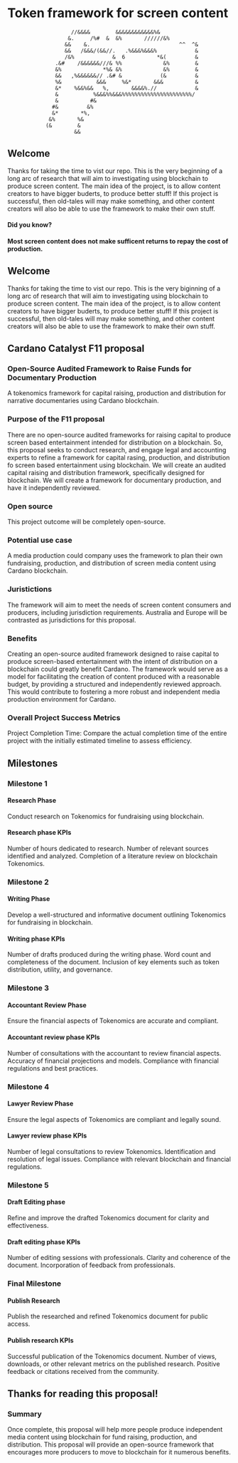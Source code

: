 # Token framework for screen content


                        //&&&&        &&&&&&&&&&&&%&                          
                       &.     /%#  &  &%       //////&%                         
                      &&    &.                            ^^  ^&                
                      &&   /&&&/(&&//.   .%&&&%&&&%            &                
                      /&%            &  6          *&(         &                
                   .&#    /&&&&&&///& %%             &%        &                
                   &%             *%& &%             &%        &                
                   &&   ,%&&&&&&// .&# &            (&         &                
                   %&           &&&     %&*       &&&          &                
                   &*    %&&%&&   %,       &&&&%.//            &                
                   &           %&&&%%&&&%%%%%%%%%%%%%%%%%%%%%%/                 
                   &          #&                                                
                  #&         &%                                                 
                  &*       *%,                                                  
                 &%       %&                                                    
                (&        &                                                     
                         &&                                                     
                              
## Welcome
Thanks for taking the time to vist our repo. This is the very beginning of a long arc of research that will aim to investigating using blockchain to produce screen content. The main idea of the project, is to allow content creators to have bigger buderts, to produce better stuff! If this project is successful, then old-tales will may make something, and other content creators will also be able to use the framework to make their own stuff.

#### Did you know?
#### Most screen content does not make sufficent returns to repay the cost of production.

## Welcome
Thanks for taking the time to vist our repo. This is the very biginning of a long arc of research that will aim to investigating using blockchain to produce screen content. The main idea of the project, is to allow content creators to have bigger buderts, to produce better stuff! If this project is successful, then old-tales will may make something, and other content creators will also be able to use the framework to make their own stuff.

## Cardano Catalyst F11 proposal
### Open-Source Audited Framework to Raise Funds for Documentary Production
A tokenomics framework for capital raising, production and distribution for narrative documentaries using Cardano blockchain.
### Purpose of the F11 proposal
There are no open-source audited frameworks for raising capital to produce screen based entertainment intended for distribution on a blockchain. So, this proposal seeks to conduct research, and engage legal and accounting experts to refine a framework for capital rasing, production, and distribution fo screen based entertainment using blockchain. We will create an audited capital raising and distribution framework, specifically designed for blockchain. We will create a framework for documentary production, and have it independently reviewed.
### Open source
This project outcome will be completely open-source.
### Potential use case
A media production could company uses the framework to plan their own fundraising, production, and distribution of screen media content using Cardano blockchain. 
### Juristictions
The framework will aim to meet the needs of screen content consumers and producers, including jurisdiction requirements. Australia and Europe will be contrasted as jurisdictions for this proposal.
### Benefits
Creating an open-source audited framework designed to raise capital to produce screen-based entertainment with the intent of distribution on a blockchain could greatly benefit Cardano. The framework would serve as a model for facilitating the creation of content produced with a reasonable budget, by providing a structured and independently reviewed approach. This would contribute to fostering a more robust and independent media production environment for Cardano.
### Overall Project Success Metrics
Project Completion Time: Compare the actual completion time of the entire project with the initially estimated timeline to assess efficiency.

## Milestones
### Milestone 1
#### Research Phase
Conduct research on Tokenomics for fundraising using blockchain.
#### Research phase KPIs
Number of hours dedicated to research.
Number of relevant sources identified and analyzed.
Completion of a literature review on blockchain Tokenomics.
### Milestone 2
#### Writing Phase
Develop a well-structured and informative document outlining Tokenomics for fundraising in blockchain.
#### Writing phase KPIs
Number of drafts produced during the writing phase.
Word count and completeness of the document.
Inclusion of key elements such as token distribution, utility, and governance.
### Milestone 3
#### Accountant Review Phase
Ensure the financial aspects of Tokenomics are accurate and compliant.
#### Accountant review phase KPIs
Number of consultations with the accountant to review financial aspects.
Accuracy of financial projections and models.
Compliance with financial regulations and best practices.
### Milestone 4
#### Lawyer Review Phase
Ensure the legal aspects of Tokenomics are compliant and legally sound.
#### Lawyer review phase KPIs
Number of legal consultations to review Tokenomics.
Identification and resolution of legal issues.
Compliance with relevant blockchain and financial regulations.
### Milestone 5
#### Draft Editing phase
Refine and improve the drafted Tokenomics document for clarity and effectiveness.
#### Draft editing phase KPIs
Number of editing sessions with professionals.
Clarity and coherence of the document.
Incorporation of feedback from professionals.
### Final Milestone
#### Publish Research
Publish the researched and refined Tokenomics document for public access.
#### Publish research KPIs
Successful publication of the Tokenomics document.
Number of views, downloads, or other relevant metrics on the published research.
Positive feedback or citations received from the community.

## Thanks for reading this proposal!
### Summary
Once complete, this proposal will help more people produce independent media content using blockchain for fund raising, production, and distribution. This proposal will provide an open-source framework that encourages more producers to move to blockchain for it numerous benefits.
